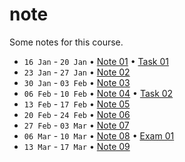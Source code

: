 # note
Some notes for this course.

+ `16 Jan` - `20 Jan` &bull; [Note 01](01/README.md) &bull; [Task 01](https://github.com/dudung/fi4002-01-2022-2/issues/1)
+ `23 Jan` - `27 Jan` &bull; [Note 02](02/README.md)
+ `30 Jan` - `03 Feb` &bull; [Note 03](03/README.md)
+ `06 Feb` - `10 Feb` &bull; [Note 04](04/README.md) &bull; [Task 02](https://github.com/dudung/fi4002-01-2022-2/issues/2)
+ `13 Feb` - `17 Feb` &bull; [Note 05](05/README.md)
+ `20 Feb` - `24 Feb` &bull; [Note 06](06/README.md)
+ `27 Feb` - `03 Mar` &bull; [Note 07](07/README.md)
+ `06 Mar` - `10 Mar` &bull; [Note 08](08/README.md) &bull; [Exam 01]()
+ `13 Mar` - `17 Mar` &bull; [Note 09](09/README.md)
